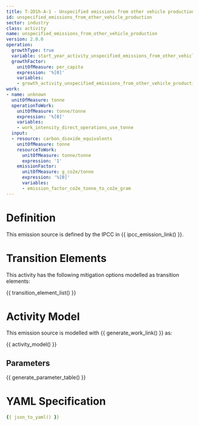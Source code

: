 ```yaml
---
title: T-2D1h-A-1 - Unspecified emissions from other vehicle production
id: unspecified_emissions_from_other_vehicle_production
sector: industry
class: activity
name: unspecified_emissions_from_other_vehicle_production
version: 2.0.0
operation:
  growthType: true
  variable: start_year_activity_unspecified_emissions_from_other_vehicle_production
  growthFactor:
    unitOfMeasure: per_capita
    expression: '%[0]'
    variables:
    - growth_activity_unspecified_emissions_from_other_vehicle_production
work:
- name: unknown
  unitOfMeasure: tonne
  operationToWork:
    unitOfMeasure: tonne/tonne
    expression: '%[0]'
    variables:
    - work_intensity_direct_operations_use_tonne
  input:
  - resource: carbon_dioxide_equivalents
    unitOfMeasure: tonne
    resourceToWork:
      unitOfMeasure: tonne/tonne
      expression: '1'
    emissionFactor:
      unitOfMeasure: g_co2e/tonne
      expression: '%[0]'
      variables:
      - emission_factor_co2e_tonne_to_co2e_gram
---
```



# Definition
This emission source is defined by the IPCC in {{ ipcc_emission_link() }}.

# Transition Elements

This activity has the following mitigation options modelled as transition elements:

{{ transition_element_list() }}

# Activity Model
This emission source is modelled with {{ generate_work_link() }} as:

{{ activity_model() }}

## Parameters

{{ generate_parameter_table() }}

# YAML Specification

```yaml
{{ json_to_yaml() }}
```


